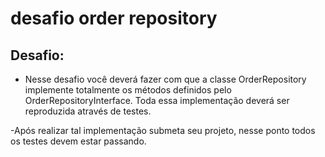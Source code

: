 # desafio order repository

## Desafio:
 - Nesse desafio você deverá fazer com que a classe OrderRepository implemente totalmente os métodos definidos pelo OrderRepositoryInterface. Toda essa implementação deverá ser reproduzida através de testes.
 
 -Após realizar tal implementação submeta seu projeto, nesse ponto todos os testes devem estar passando.
